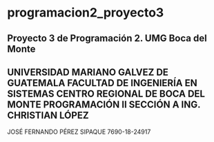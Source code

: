 # programacion2_proyecto3
Proyecto 3 de Programación 2.  UMG Boca del Monte
---------
UNIVERSIDAD MARIANO GALVEZ DE GUATEMALA
FACULTAD DE INGENIERÍA EN SISTEMAS
CENTRO REGIONAL DE BOCA DEL MONTE
PROGRAMACIÓN II
SECCIÓN A
ING. CHRISTIAN LÓPEZ
------------
JOSÉ FERNANDO PÉREZ SIPAQUE
7690-18-24917
